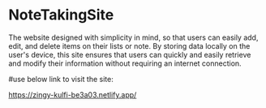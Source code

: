 # NoteTakingSite
The website designed with simplicity in mind, so that users can easily add, edit, and delete items on their lists or note.
By storing data locally on the user's device, 
this site ensures that users can quickly and easily retrieve and modify their information without requiring an internet connection.

#use below link to visit the site:

https://zingy-kulfi-be3a03.netlify.app/
